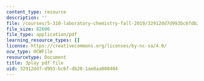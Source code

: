 ```yaml
---
content_type: resource
description: ''
file: /courses/5-310-laboratory-chemistry-fall-2019/32912dd7d993bc6fdb201ae0aa008404_oc7sODbVGuA.pdf
file_size: 82606
file_type: application/pdf
learning_resource_types: []
license: https://creativecommons.org/licenses/by-nc-sa/4.0/
ocw_type: OCWFile
resourcetype: Document
title: 3play pdf file
uid: 32912dd7-d993-bc6f-db20-1ae0aa008404
---
```

